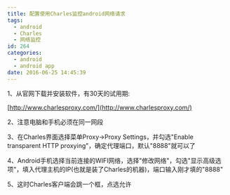```yaml
---
title: 配置使用Charles监控android网络请求
tags:
  - android
  - Charles
  - 网络监控
id: 264
categories:
  - android
  - android app
date: 2016-06-25 14:45:39
---
```


1、从官网下载并安装软件，有30天的试用期:

[http://www.charlesproxy.com/](http://www.charlesproxy.com/)

2、注意电脑和手机必须在同一网段

3、在Charles界面选择菜单Proxy-&gt;Proxy Settings，并勾选"Enable transparent HTTP proxying"，确定代理端口，默认"8888"就可以了

4、Android手机选择当前连接的WIFI网络，选择"修改网络"，勾选"显示高级选项"，填入代理主机的IP(也就是装了Charles的机器)，端口输入刚才填的"8888"

5、这时Charles客户端会跳一个框，点选允许
